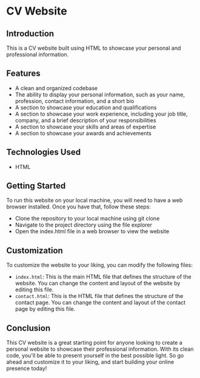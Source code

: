 # CV Website
## Introduction
This is a CV website built using HTML to showcase your personal and professional information.

## Features
- A clean and organized codebase
- The ability to display your personal information, such as your name, profession, contact information, and a short bio
- A section to showcase your education and qualifications
- A section to showcase your work experience, including your job title, company, and a brief description of your responsibilities
- A section to showcase your skills and areas of expertise
- A section to showcase your awards and achievements
## Technologies Used
- HTML
## Getting Started
To run this website on your local machine, you will need to have a web browser installed. Once you have that, follow these steps:

- Clone the repository to your local machine using git clone <repo URL>
- Navigate to the project directory using the file explorer
- Open the index.html file in a web browser to view the website
## Customization
To customize the website to your liking, you can modify the following files:

- `index.html`: This is the main HTML file that defines the structure of the website. You can change the content and layout of the website by editing this file.
- `contact.html`: This is the HTML file that defines the structure of the contact page. You can change the content and layout of the contact page by editing this file. 
## Conclusion
This CV website is a great starting point for anyone looking to create a personal website to showcase their professional information. With its clean code, you'll be able to present yourself in the best possible light. So go ahead and customize it to your liking, and start building your online presence today!

